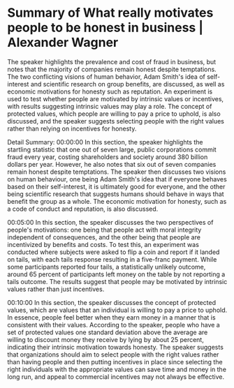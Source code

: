 # Summary of What really motivates people to be honest in business | Alexander Wagner

The speaker highlights the prevalence and cost of fraud in business, but notes that the majority of companies remain honest despite temptations. The two conflicting visions of human behavior, Adam Smith's idea of self-interest and scientific research on group benefits, are discussed, as well as economic motivations for honesty such as reputation. An experiment is used to test whether people are motivated by intrinsic values or incentives, with results suggesting intrinsic values may play a role. The concept of protected values, which people are willing to pay a price to uphold, is also discussed, and the speaker suggests selecting people with the right values rather than relying on incentives for honesty.

Detail Summary: 
00:00:00
In this section, the speaker highlights the startling statistic that one out of seven large, public corporations commit fraud every year, costing shareholders and society around 380 billion dollars per year. However, he also notes that six out of seven companies remain honest despite temptations. The speaker then discusses two visions on human behaviour, one being Adam Smith's idea that if everyone behaves based on their self-interest, it is ultimately good for everyone, and the other being scientific research that suggests humans should behave in ways that benefit the group as a whole. The economic motivation for honesty, such as a code of conduct and reputation, is also discussed.

00:05:00
In this section, the speaker discusses the two perspectives of people's motivations: one being that people act with moral integrity independent of consequences, and the other being that people are incentivized by benefits and costs. To test this, an experiment was conducted where subjects were asked to flip a coin and report if it landed on tails, with each tails response resulting in a five-franc payment. While some participants reported four tails, a statistically unlikely outcome, around 65 percent of participants left money on the table by not reporting a tails outcome. The results suggest that people may be motivated by intrinsic values rather than just incentives.

00:10:00
In this section, the speaker discusses the concept of protected values, which are values that an individual is willing to pay a price to uphold. In essence, people feel better when they earn money in a manner that is consistent with their values. According to the speaker, people who have a set of protected values one standard deviation above the average are willing to discount money they receive by lying by about 25 percent, indicating their intrinsic motivation towards honesty. The speaker suggests that organizations should aim to select people with the right values rather than having people and then putting incentives in place since selecting the right individuals with the appropriate values can save time and money in the long run, and appeal to commercial incentives may not always be effective.

